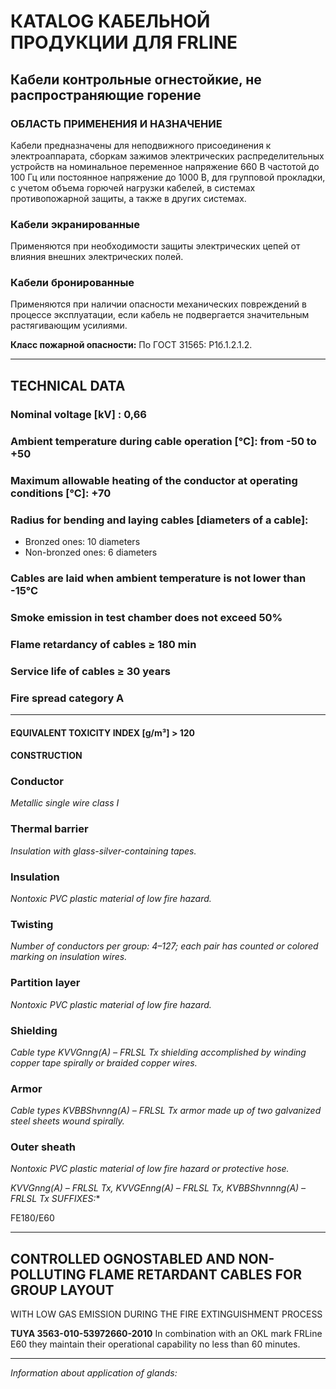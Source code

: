 # КATALOG КАБЕЛЬНОЙ ПРОДУКЦИИ ДЛЯ FRLINE

## Кабели контрольные огнестойкие, не распространяющие горение  
### ОБЛАСТЬ ПРИМЕНЕНИЯ И НАЗНАЧЕНИЕ  

Кабели предназначены для неподвижного присоединения к электроаппарата, сборкам зажимов электрических распределительных устройств на номинальное переменное напряжение 660 В частотой до 100 Гц или постоянное напряжение до 1000 В, для групповой прокладки, с учетом объема горючей нагрузки кабелей, в системах противопожарной защиты, а также в других системах.

### Кабели экранированные  
Применяются при необходимости защиты электрических цепей от влияния внешних электрических полей.

### Кабели бронированные  
Применяются при наличии опасности механических повреждений в процессе эксплуатации, если кабель не подвергается значительным растягивающим усилиями.

**Класс пожарной опасности:** По ГОСТ 31565: P1б.1.2.1.2.

---

## TECHNICAL DATA 

### Nominal voltage [kV] : 0,66 
### Ambient temperature during cable operation [°C]: from -50 to +50 
### Maximum allowable heating of the conductor at operating conditions [°C]: +70 

### Radius for bending and laying cables [diameters of a cable]:
* Bronzed ones: 10 diameters
* Non-bronzed ones: 6 diameters 

### Cables are laid when ambient temperature is not lower than -15°C 

### Smoke emission in test chamber does not exceed 50% 
### Flame retardancy of cables ≥ 180 min 
### Service life of cables ≥ 30 years 
### Fire spread category A 

---
#### EQUIVALENT TOXICITY INDEX [g/m³] > 120 
#### CONSTRUCTION 

### Conductor 
*Metallic single wire class I*

### Thermal barrier 
*Insulation with glass-silver-containing tapes.*

### Insulation 
*Nontoxic PVC plastic material of low fire hazard.* 

### Twisting 
*Number of conductors per group: 4–127; each pair has counted or colored marking on insulation wires.*
 
### Partition layer 
*Nontoxic PVC plastic material of low fire hazard.* 
 
### Shielding 
*Cable type KVVGnng(A) – FRLSL Tx shielding accomplished by winding copper tape spirally or braided copper wires.*

### Armor 
*Cable types KVBBShvnng(A) – FRLSL Tx armor made up of two galvanized steel sheets wound spirally.*

### Outer sheath 
*Nontoxic PVC plastic material of low fire hazard or protective hose.*

*KVVGnng(A) – FRLSL Tx, KVVGEnng(A) – FRLSL Tx, KVBBShvnnng(A) – FRLSL Tx*
*SUFFIXES:**

FE180/E60

---  
## CONTROLLED OGNOSTABLED AND NON-POLLUTING FLAME RETARDANT CABLES FOR GROUP LAYOUT  
WITH LOW GAS EMISSION DURING THE FIRE EXTINGUISHMENT PROCESS  
  
**TUYA 3563-010-53972660-2010**
In combination with an OKL mark FRLine E60 they maintain their operational capability no less than 60 minutes.  

---
*Information about application of glands:*  